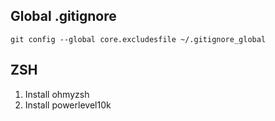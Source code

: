 ## Global .gitignore

```
git config --global core.excludesfile ~/.gitignore_global
```

## ZSH

1. Install ohmyzsh
2. Install powerlevel10k